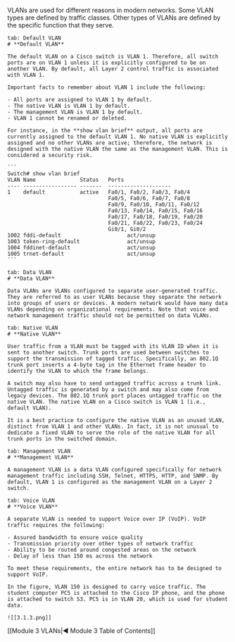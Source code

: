 VLANs are used for different reasons in modern networks. Some VLAN types are defined by traffic classes. Other types of VLANs are defined by the specific function that they serve.

````tabs
tab: Default VLAN
# **Default VLAN**

The default VLAN on a Cisco switch is VLAN 1. Therefore, all switch ports are on VLAN 1 unless it is explicitly configured to be on another VLAN. By default, all Layer 2 control traffic is associated with VLAN 1.

Important facts to remember about VLAN 1 include the following:

- All ports are assigned to VLAN 1 by default.
- The native VLAN is VLAN 1 by default.
- The management VLAN is VLAN 1 by default.
- VLAN 1 cannot be renamed or deleted.

For instance, in the **show vlan brief** output, all ports are currently assigned to the default VLAN 1. No native VLAN is explicitly assigned and no other VLANs are active; therefore, the network is designed with the native VLAN the same as the management VLAN. This is considered a security risk.

```
Switch# show vlan brief 
VLAN Name              Status   Ports
---- ----------------- -------  --------------------
1    default           active   Fa0/1, Fa0/2, Fa0/3, Fa0/4
                                Fa0/5, Fa0/6, Fa0/7, Fa0/8
                                Fa0/9, Fa0/10, Fa0/11, Fa0/12
                                Fa0/13, Fa0/14, Fa0/15, Fa0/16
                                Fa0/17, Fa0/18, Fa0/19, Fa0/20
                                Fa0/21, Fa0/22, Fa0/23, Fa0/24
                                Gi0/1, Gi0/2
1002 fddi-default                     act/unsup
1003 token-ring-default               act/unsup
1004 fddinet-default                  act/unsup
1005 trnet-default                    act/unsup
```

tab: Data VLAN
# **Data VLAN**

Data VLANs are VLANs configured to separate user-generated traffic. They are referred to as user VLANs because they separate the network into groups of users or devices. A modern network would have many data VLANs depending on organizational requirements. Note that voice and network management traffic should not be permitted on data VLANs.

tab: Native VLAN
# **Native VLAN**

User traffic from a VLAN must be tagged with its VLAN ID when it is sent to another switch. Trunk ports are used between switches to support the transmission of tagged traffic. Specifically, an 802.1Q trunk port inserts a 4-byte tag in the Ethernet frame header to identify the VLAN to which the frame belongs.

A switch may also have to send untagged traffic across a trunk link. Untagged traffic is generated by a switch and may also come from legacy devices. The 802.1Q trunk port places untagged traffic on the native VLAN. The native VLAN on a Cisco switch is VLAN 1 (i.e., default VLAN).

It is a best practice to configure the native VLAN as an unused VLAN, distinct from VLAN 1 and other VLANs. In fact, it is not unusual to dedicate a fixed VLAN to serve the role of the native VLAN for all trunk ports in the switched domain.

tab: Management VLAN
# **Management VLAN**

A management VLAN is a data VLAN configured specifically for network management traffic including SSH, Telnet, HTTPS, HTTP, and SNMP. By default, VLAN 1 is configured as the management VLAN on a Layer 2 switch.

tab: Voice VLAN
# **Voice VLAN**

A separate VLAN is needed to support Voice over IP (VoIP). VoIP traffic requires the following:

- Assured bandwidth to ensure voice quality
- Transmission priority over other types of network traffic
- Ability to be routed around congested areas on the network
- Delay of less than 150 ms across the network

To meet these requirements, the entire network has to be designed to support VoIP.

In the figure, VLAN 150 is designed to carry voice traffic. The student computer PC5 is attached to the Cisco IP phone, and the phone is attached to switch S3. PC5 is in VLAN 20, which is used for student data.

![[3.1.3.png]]
````

[[Module 3 VLANs|◀ Module 3 Table of Contents]]